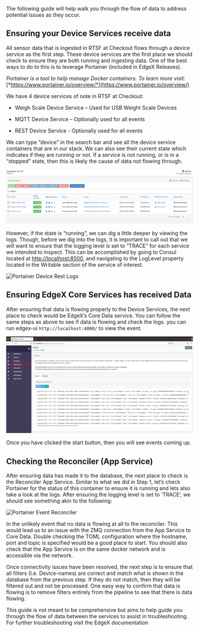 The following guide will help walk you through the flow of data to address potential issues as they occur. 

## Ensuring your Device Services receive data 

All sensor data that is ingested in RTSF at Checkout flows through a device service as the first step. These device services are the first place we should check to ensure they are both running and ingesting data. One of the best ways to do to this is to leverage Portainer (included in EdgeX Releases). 

*Portainer* *is a tool to help manage Docker containers. To learn more visit:* [*https://www.portainer.io/overview/*](https://www.portainer.io/overview/) 

We have 4 device services of note in RTSF at Checkout: 

- Weigh Scale Device Service – Used for USB Weight Scale Devices 

- MQTT Device Service –  Optionally used for all events 
- REST Device Service - Optionally used for all events

We can type “device” in the search bar and see all the device service containers that are in our stack. We can also see their current state which indicates if they are running or not. If a service is not running, or is in a “stopped” state, then this is likely the cause of data not flowing through. 

![Portainer Device Services](./images/portainer-device-services.png)

However, if the state is “running”, we can dig a little deeper by viewing the logs. Though, before we dig into the logs, it is important to call out that we will want to ensure that the logging level is set to “TRACE” for each service we intended to inspect. This can be accomplished by going to Consul located at [http://localhost:8500](http://localhost:8500/), and navigating to the LogLevel property located in the Writable section of the service of interest. 

![Portainer Device Rest Logs](./images/portainer-device-logs.png)


## Ensuring EdgeX Core Services has received Data 

After ensuring that data is flowing properly to the Device Services, the next place to check would be EdgeX’s Core Data service. You can follow the same steps as above to see if data is flowing and check the logs. you can run edgex-ui `http://localhost:4000/` to view the event.


![edgex-ui core data event](./images/core-data-event.png)

Once you have clicked the start button, then you will see events coming up.

## Checking the Reconciler (App Service) 

After ensuring data has made it to the database, the next place to check is the Reconciler App Service. Similar to what we did in Step 1, let’s check Portainer for the status of this container to ensure it is running and lets also take a look at the logs. After ensuring the logging level is set to ‘TRACE’, we should see something akin to the following: 

![Portainer Event Reconciler](./images/portainer-reconciler-logs.png)

In the unlikely event that no data is flowing at all to the reconciler. This would lead us to an issue with the ZMQ connection from the App Service to Core Data. Double checking the TOML configuration where the hostname, port and topic is specified would be a good place to start. You should also check that the App Service is on the same docker network and is accessible via the network. 

Once connectivity issues have been resolved, the next step is to ensure that all filters (I.e. Device-names) are correct and match what is shown in the database from the previous step. If they do not match, then they will be filtered out and not be processed. One easy way to confirm that data is flowing is to remove filters entirely from the pipeline to see that there is data flowing. 

This guide is not meant to be comprehensive but aims to help guide you through the flow of data between the services to assist in troubleshooting. For further troubleshooting visit the EdgeX documentation 
